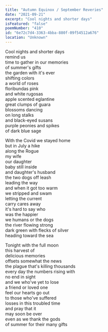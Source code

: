 ```yaml
---
title: "Autumn Equinox / September Reveries"
date: "2021-09-21"
excerpt: "Cool nights and shorter days"
isFeatured: "false"
poemNumber: "410"
id: "6e72c7d4-3363-4bba-880f-09f54512a676"
location: "Unknown"
---
```


Cool nights and shorter days  
remind us  
time to gather in our memories  
of summer's gifts  
the garden with it's ever  
shifting colors  
a world of roses  
floribundas pink  
and white rugosas  
apple scented eglantine  
great clumps of guara  
blossoms dancing  
on long stalks  
and black-eyed susans  
purple peonies and spikes  
of dark blue sage

With the Covid we stayed home  
but in July a hike  
along the Rogue  
my wife  
our daughter  
baby still inside  
and daughter's husband  
the two dogs off leash  
leading the way  
and when it got too warm  
we stripped and swam  
letting the current  
carry cares away  
it's hard to say who  
was the happier  
we humans or the dogs  
the river flowing strong  
dark green with flecks of silver  
heading toward the sea

Tonight with the full moon  
this harvest of  
delicious memories  
offsets somewhat the news  
the plague that's killing thousands  
every day the numbers rising with  
no end in sight  
and we who've yet to lose  
a friend or loved one  
feel our hearts go out  
to those who've suffered  
losses in this troubled time  
and pray that it  
may soon be over  
even as we thank the gods  
of summer for their many gifts

